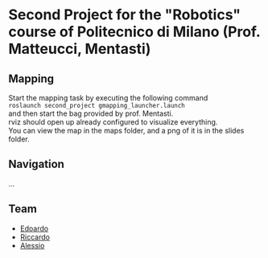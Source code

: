 # Second Project for the "Robotics" course of Politecnico di Milano (Prof. Matteucci, Mentasti)

## Mapping
Start the mapping task by executing the following command</br>
`roslaunch second_project gmapping_launcher.launch`</br>
and then start the bag provided by prof. Mentasti.</br>
rviz should open up already configured to visualize everything.</br>
You can view the map in the maps folder, and a png of it is in the slides folder.

## Navigation
...

## Team

- [Edoardo](https://github.com/Janoww)
- [Riccardo](https://github.com/BonfantiRiccardo)
- [Alessio](https://github.com/BiscottiBiscottati)
